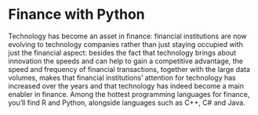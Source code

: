 # Finance with Python

Technology has become an asset in finance: financial institutions are now evolving to technology companies rather than just staying occupied with just the financial aspect: besides the fact that technology brings about innovation the speeds and can help to gain a competitive advantage, the speed and frequency of financial transactions, together with the large data volumes, makes that financial institutions’ attention for technology has increased over the years and that technology has indeed become a main enabler in finance.
Among the hottest programming languages for finance, you’ll find R and Python, alongside languages such as C++, C# and Java.
